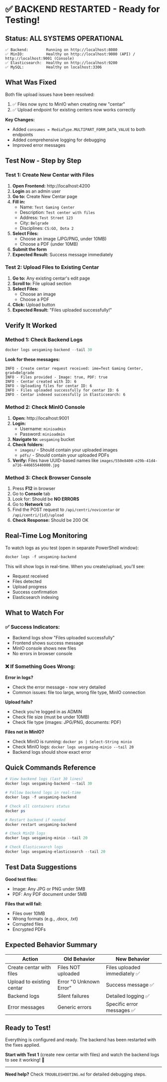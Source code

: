 # ✅ BACKEND RESTARTED - Ready for Testing!

## Status: ALL SYSTEMS OPERATIONAL

```
✅ Backend:        Running on http://localhost:8080
✅ MinIO:          Healthy on http://localhost:9000 (API) / http://localhost:9001 (Console)
✅ Elasticsearch:  Healthy on http://localhost:9200
✅ MySQL:          Healthy on localhost:3306
```

## What Was Fixed

Both file upload issues have been resolved:
1. ✅ Files now sync to MinIO when creating new "centar"
2. ✅ Upload endpoint for existing centers now works correctly

**Key Changes:**
- Added `consumes = MediaType.MULTIPART_FORM_DATA_VALUE` to both endpoints
- Added comprehensive logging for debugging
- Improved error messages

## Test Now - Step by Step

### Test 1: Create New Centar with Files

1. **Open Frontend:** http://localhost:4200
2. **Login** as an admin user
3. **Go to:** Create New Centar page
4. **Fill in:**
   - Name: `Test Gaming Center`
   - Description: `Test center with files`
   - Address: `Test Street 123`
   - City: `Belgrade`
   - Disciplines: `CS:GO, Dota 2`
5. **Select Files:**
   - Choose an image (JPG/PNG, under 10MB)
   - Choose a PDF (under 10MB)
6. **Submit the form**
7. **Expected Result:** Success message immediately

### Test 2: Upload Files to Existing Centar

1. **Go to:** Any existing centar's edit page
2. **Scroll to:** File upload section
3. **Select Files:**
   - Choose an image
   - Choose a PDF
4. **Click:** Upload button
5. **Expected Result:** "Files uploaded successfully!"

## Verify It Worked

### Method 1: Check Backend Logs

```powershell
docker logs uesgaming-backend --tail 30
```

**Look for these messages:**
```
INFO - Create centar request received: ime=Test Gaming Center, grad=Belgrade
INFO - Files provided - Image: true, PDF: true
INFO - Centar created with ID: 6
INFO - Uploading files for centar ID: 6
INFO - Files uploaded successfully for centar ID: 6
INFO - Centar indexed successfully in Elasticsearch: 6
```

### Method 2: Check MinIO Console

1. **Open:** http://localhost:9001
2. **Login:** 
   - Username: `minioadmin`
   - Password: `minioadmin`
3. **Navigate to:** `uesgaming` bucket
4. **Check folders:**
   - `images/` - Should contain your uploaded images
   - `pdfs/` - Should contain your uploaded PDFs
5. **Verify:** Files have UUID-based names like `images/550e8400-e29b-41d4-a716-446655440000.jpg`

### Method 3: Check Browser Console

1. Press **F12** in browser
2. Go to **Console** tab
3. Look for: Should be **NO ERRORS**
4. Go to **Network** tab
5. Find the POST request to `/api/centri/novicentar` or `/api/centri/{id}/upload`
6. **Check Response:** Should be 200 OK

## Real-Time Log Monitoring

To watch logs as you test (open in separate PowerShell window):

```powershell
docker logs -f uesgaming-backend
```

This will show logs in real-time. When you create/upload, you'll see:
- Request received
- Files detected
- Upload progress
- Success confirmation
- Elasticsearch indexing

## What to Watch For

### ✅ Success Indicators:
- Backend logs show "Files uploaded successfully"
- Frontend shows success message
- MinIO console shows new files
- No errors in browser console

### ❌ If Something Goes Wrong:

**Error in logs?** 
- Check the error message - now very detailed
- Common issues: file too large, wrong file type, MinIO connection

**Upload fails?**
- Check you're logged in as ADMIN
- Check file size (must be under 10MB)
- Check file type (images: JPG/PNG, documents: PDF)

**Files not in MinIO?**
- Check MinIO is running: `docker ps | Select-String minio`
- Check MinIO logs: `docker logs uesgaming-minio --tail 20`
- Backend logs should show exact error

## Quick Commands Reference

```powershell
# View backend logs (last 30 lines)
docker logs uesgaming-backend --tail 30

# Follow backend logs in real-time
docker logs -f uesgaming-backend

# Check all containers status
docker ps

# Restart backend if needed
docker restart uesgaming-backend

# Check MinIO logs
docker logs uesgaming-minio --tail 20

# Check Elasticsearch logs
docker logs uesgaming-elasticsearch --tail 20
```

## Test Data Suggestions

**Good test files:**
- Image: Any JPG or PNG under 5MB
- PDF: Any PDF document under 5MB

**Files that will fail:**
- Files over 10MB
- Wrong formats (e.g., .docx, .txt)
- Corrupted files
- Encrypted PDFs

## Expected Behavior Summary

| Action | Old Behavior | New Behavior |
|--------|-------------|--------------|
| Create centar with files | Files NOT uploaded | Files uploaded immediately ✅ |
| Upload to existing centar | Error "0 Unknown Error" | Success message ✅ |
| Backend logs | Silent failures | Detailed logging ✅ |
| Error messages | Generic errors | Specific error messages ✅ |

## Ready to Test!

Everything is configured and ready. The backend has been restarted with the fixes applied.

**Start with Test 1** (create new centar with files) and watch the backend logs to see it working! 🚀

---

**Need help?** Check `TROUBLESHOOTING.md` for detailed debugging steps.
